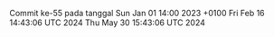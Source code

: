 Commit ke-55 pada tanggal Sun Jan 01 14:00 2023 +0100
Fri Feb 16 14:43:06 UTC 2024
Thu May 30 15:43:06 UTC 2024
